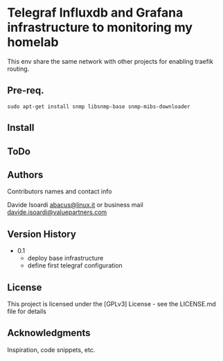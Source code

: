 # Telegraf Influxdb and Grafana infrastructure to monitoring my homelab

This env share the same network with other projects for enabling traefik routing.

## Pre-req.

`sudo apt-get install snmp libsnmp-base snmp-mibs-downloader`

## Install



## ToDo

## Authors

Contributors names and contact info

Davide Isoardi abacus@linux.it or business mail davide.isoardi@valuepartners.com

## Version History

* 0.1
    * deploy base infrastructure
    * define first telegraf configuration   

## License

This project is licensed under the [GPLv3] License - see the LICENSE.md file for details

## Acknowledgments

Inspiration, code snippets, etc.
